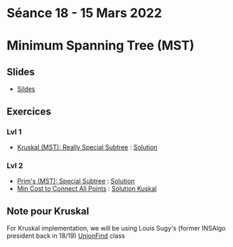 # Séance 18 - 15 Mars 2022
# Minimum Spanning Tree (MST)
## Slides

  - [Sildes](Cours18-MST.pdf)

## Exercices

### Lvl 1
  - [Kruskal (MST): Really Special Subtree](https://www.hackerrank.com/challenges/kruskalmstrsub/problem) : [Solution](ReallySpecialSubtree.py)

### Lvl 2
  - [Prim's (MST): Special Subtree](https://www.hackerrank.com/challenges/primsmstsub/problem) : [Solution](prim1.py)
  - [Min Cost to Connect All Points](https://leetcode.com/problems/min-cost-to-connect-all-points/) : [Solution Kuskal](MinCostConnectAllPointsKuskal.py)

## Note pour Kruskal

For Kruskal implementation, we will be using Louis Sugy's (former INSAlgo president back in 18/19) [UnionFind](https://github.com/INSAlgo/trainings-2018/blob/master/W14_feb4_feb10/unionfind.py) class
